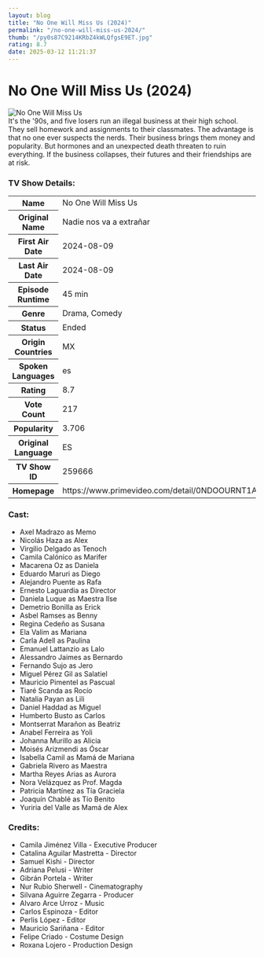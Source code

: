 ```yaml
---
layout: blog
title: "No One Will Miss Us (2024)"
permalink: "/no-one-will-miss-us-2024/"
thumb: "/py0s87C9214KRbZ4kWLQfgsE9ET.jpg"
rating: 8.7
date: 2025-03-12 11:21:37
---
```

<h1 class="title">No One Will Miss Us (2024)</h1><div class="poster"><img src="{{ site.imglink }}/py0s87C9214KRbZ4kWLQfgsE9ET.jpg" class="img-fluid my-3" alt="No One Will Miss Us"/></div><div class="plot">It's the '90s, and five losers run an illegal business at their high school. They sell homework and assignments to their classmates. The advantage is that no one ever suspects the nerds. Their business brings them money and popularity. But hormones and an unexpected death threaten to ruin everything. If the business collapses, their futures and their friendships are at risk.</div><h3>TV Show Details:</h3><table class="table table-bordered details"><tr><th>Name</th><td>No One Will Miss Us</td></tr><tr><th>Original Name</th><td>Nadie nos va a extrañar</td></tr><tr><th>First Air Date</th><td>2024-08-09</td></tr><tr><th>Last Air Date</th><td>2024-08-09</td></tr><tr><th>Episode Runtime</th><td>45 min</td></tr><tr><th>Genre</th><td>Drama, Comedy</td></tr><tr><th>Status</th><td>Ended</td></tr><tr><th>Origin Countries</th><td>MX</td></tr><tr><th>Spoken Languages</th><td>es</td></tr><tr><th>Rating</th><td>8.7</td></tr><tr><th>Vote Count</th><td>217</td></tr><tr><th>Popularity</th><td>3.706</td></tr><tr><th>Original Language</th><td>ES</td></tr><tr><th>TV Show ID</th><td>259666</td></tr><tr><th>Homepage</th><td>https://www.primevideo.com/detail/0NDOOURNT1AKGIM79ZEDTH4V2G</td></tr></table><h3>Cast:</h3><ul class="list-group cast"><li>Axel Madrazo as Memo</li><li>Nicolás Haza as Alex</li><li>Virgilio Delgado as Tenoch</li><li>Camila Calónico as Marifer</li><li>Macarena Oz as Daniela</li><li>Eduardo Maruri as Diego</li><li>Alejandro Puente as Rafa</li><li>Ernesto Laguardia as Director</li><li>Daniela Luque as Maestra Ilse</li><li>Demetrio Bonilla as Erick</li><li>Asbel Ramses as Benny</li><li>Regina Cedeño as Susana</li><li>Ela Valim as Mariana</li><li>Carla Adell as Paulina</li><li>Emanuel Lattanzio as Lalo</li><li>Alessandro Jaimes as Bernardo</li><li>Fernando Sujo as Jero</li><li>Miguel Pérez Gil as Salatiel</li><li>Mauricio Pimentel as Pascual</li><li>Tiaré Scanda as Rocío</li><li>Natalia Payan as Lili</li><li>Daniel Haddad as Miguel</li><li>Humberto Busto as Carlos</li><li>Montserrat Marañon as Beatriz</li><li>Anabel Ferreira as Yoli</li><li>Johanna Murillo as Alicia</li><li>Moisés Arizmendi as Óscar</li><li>Isabella Camil as Mamá de Mariana</li><li>Gabriela Rivero as Maestra</li><li>Martha Reyes Arias as Aurora</li><li>Nora Velázquez as Prof. Magda</li><li>Patricia Martínez as Tía Graciela</li><li>Joaquín Chablé as Tío Benito</li><li>Yuriria del Valle as Mamá de Alex</li></ul><h3>Credits:</h3><ul class="list-group crew"><li>Camila Jiménez Villa - Executive Producer</li><li>Catalina Aguilar Mastretta - Director</li><li>Samuel Kishi - Director</li><li>Adriana Pelusi - Writer</li><li>Gibrán Portela - Writer</li><li>Nur Rubio Sherwell - Cinematography</li><li>Silvana Aguirre Zegarra - Producer</li><li>Alvaro Arce Urroz - Music</li><li>Carlos Espinoza - Editor</li><li>Perlis López - Editor</li><li>Mauricio Sariñana - Editor</li><li>Felipe Criado - Costume Design</li><li>Roxana Lojero - Production Design</li></ul>